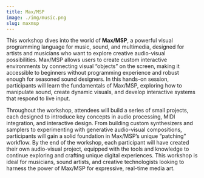 ```yaml
---
title: Max/MSP
image: ./img/music.png
slug: maxmsp
---
```


This workshop dives into the world of **Max/MSP**, a powerful visual programming language for music, sound, and multimedia, designed for artists and musicians who want to explore creative audio-visual possibilities. Max/MSP allows users to create custom interactive environments by connecting visual “objects” on the screen, making it accessible to beginners without programming experience and robust enough for seasoned sound designers. In this hands-on session, participants will learn the fundamentals of Max/MSP, exploring how to manipulate sound, create dynamic visuals, and develop interactive systems that respond to live input.

Throughout the workshop, attendees will build a series of small projects, each designed to introduce key concepts in audio processing, MIDI integration, and interactive design. From building custom synthesizers and samplers to experimenting with generative audio-visual compositions, participants will gain a solid foundation in Max/MSP’s unique “patching” workflow. By the end of the workshop, each participant will have created their own audio-visual project, equipped with the tools and knowledge to continue exploring and crafting unique digital experiences. This workshop is ideal for musicians, sound artists, and creative technologists looking to harness the power of Max/MSP for expressive, real-time media art.
